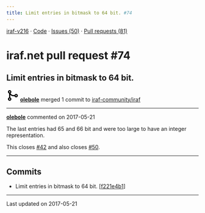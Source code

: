 ```yaml
---
title: Limit entries in bitmask to 64 bit. #74
---
```


[iraf-v216](/iraf-v216) · [Code](https://github.com/iraf-community/iraf/tree/iraf-v216) · [Issues (50)](/iraf-v216/issues) · [Pull requests (81)](/iraf-v216/issues/pulls)

# iraf.net pull request #74
## Limit entries in bitmask to 64 bit.
![merge](git-merge.svg) **[olebole](https://github.com/olebole)** merged 1 commit to [iraf-community/iraf](https://github.com/iraf-community/iraf/)

- - - -

**[olebole](https://github.com/olebole)** commented on 2017-05-21

The last entries had 65 and 66 bit and were too large to have an integer representation.  
  
This closes [#42](https://iraf-community.github.io/iraf-v216/issues/42) and also closes [#50](https://iraf-community.github.io/iraf-v216/issues/50).
- - - -

## Commits

* Limit entries in bitmask to 64 bit. [[f221e4b1](https://github.com/iraf-community/iraf/commit/f221e4b10fab59a7c923278a845540176a153e90)]

- - - -

Last updated on 2017-05-21
